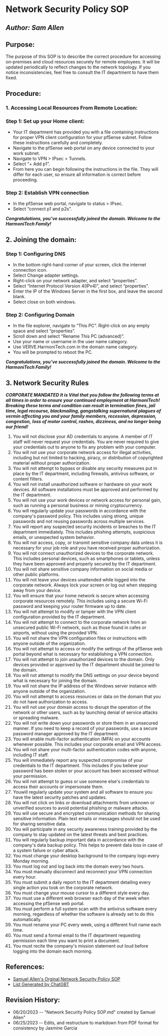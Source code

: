 # Network Security Policy SOP

## _Author: Sam Allen_

## Purpose:
The purpose of this SOP is to describe the correct procedure for accessing on-premises and cloud
resources securely for remote employees. It will be updated periodically to reflect
changes to the network topology. If you notice inconsistencies, feel free to consult the IT
department to have them fixed.

## Procedure:
### 1. **Accessing Local Resources From Remote Location:**
### **Step 1: Set up your Home client:**
- Your IT department has provided you with a file containing
instructions for proper VPN client configuration for your pfSense
subnet. Follow these instructions carefully and completely.
- Navigate to the pfSense web portal on any device connected to
your work subnet.
- Navigate to VPN > IPsec > Tunnels.
- Select “+ Add p1”.
- From here you can begin following the instructions in the
file. They will differ for each user, so ensure all information
is correct before proceeding.
### **Step 2: Establish VPN connection**
- In the pfSense web portal, navigate to status > IPsec.
- Select “connect p1 and p2s”.

_**Congratulations, you’ve successfully joined the domain. Welcome to the HarmoniTech Family!**_

## **2. Joining the domain:**
### **Step 1: Configuring DNS**
- In the bottom right-hand corner of your screen, click the internet
connection icon.
- Select Change adapter settings.
- Right-click on your network adapter, and select “properties”.
- Select “Internet Protocol Version 4(IPv4)”, and select “properties”.
- Enter the IP of the Windows Server in the first box, and leave the
second blank.
- Select close on both windows.
### **Step 2: Configuring Domain**
- In the file explorer, navigate to “This PC”. Right-click on any empty
space and select “properties”.
- Scroll down and select “Rename This PC (advanced)”.
- Use your name or username in the user name category.
- Use VERVE.HarmoniTech.com in the domain name category.
- You will be prompted to reboot the PC.

_**Congratulations, you’ve successfully joined the domain. Welcome to the HarmoniTech Family!**_

## **3. Network Security Rules** 
_**CORPORATE MANDATED**_
_**It is Vital that you follow the following terms at all times in order**_
_**to ensure your continued employment at HarmoniTech!**_
_**Breaking these terms and condition can result in termination**_
_**fines, jail time, legal recourse, blackmailing, gangstalking**_
_**supernatural plagues of vermin affecting you and your**_
_**family members, recession, depression, congestion,**_
_**loss of motor control, rashes, dizziness, and no longer**_
_**being our friend!**_

1. You will not disclose your AD credentials to anyone. A member of IT staff will never
request your credentials. You are never required to give your credentials out to anyone
to fix any problem with your computer.
2. You will not use your corporate network access for illegal activities, including but not
limited to hacking, piracy, or distribution of copyrighted material without proper
authorization.
3. You will not attempt to bypass or disable any security measures put in place by the IT
department, including firewalls, antivirus software, or content filters.
4. You will not install unauthorized software or hardware on your work devices. All software
installations must be approved and performed by the IT department.
5. You will not use your work devices or network access for personal gain, such as running
a personal business or mining cryptocurrency.
6. You will regularly update your passwords in accordance with the company's password
policy. This includes using strong, unique passwords and not reusing passwords across
multiple services.
7. You will report any suspected security incidents or breaches to the IT department
immediately. This includes phishing attempts, suspicious emails, or unexpected system
behavior.
8. You will not access, copy, or transmit sensitive company data unless it is necessary for
your job role and you have received proper authorization.
9. You will not connect unauthorized devices to the corporate network. This includes
personal devices, such as smartphones or tablets, unless they have been approved and
properly secured by the IT department.
10. You will not share sensitive company information on social media or other public
platforms.
11. You will not leave your devices unattended while logged into the corporate network.
Always lock your screen or log out when stepping away from your device.
12. You will ensure that your home network is secure when accessing corporate resources
remotely. This includes using a secure Wi-Fi password and keeping your router firmware
up to date.
13. You will not attempt to modify or tamper with the VPN client configuration provided by
the IT department.
14. You will not attempt to connect to the corporate network from an unsecured public Wi-Fi
network, such as those found in cafes or airports, without using the provided VPN.
15. You will not share the VPN configuration files or instructions with anyone outside of the
organization.
16. You will not attempt to access or modify the settings of the pfSense web portal beyond
what is necessary for establishing a VPN connection.
17. You will not attempt to join unauthorized devices to the domain. Only devices provided or
approved by the IT department should be joined to the domain.
18. You will not attempt to modify the DNS settings on your device beyond what is
necessary for joining the domain.
19. You will not share the IP address of the Windows server instance with anyone outside of
the organization.
20. You will not attempt to access resources or data on the domain that you do not have
authorization to access.
21. You will not use your domain access to disrupt the operation of the network or other
users, such as by launching denial of service attacks or spreading malware.
22. You will not write down your passwords or store them in an unsecured manner. If you
need to keep a record of your passwords, use a secure password manager approved by
the IT department.
23. You will enable multi-factor authentication (MFA) on your accounts whenever possible.
This includes your corporate email and VPN access.
24. You will not share your multi-factor authentication codes with anyone, including IT staff.
25. You will immediately report any suspected compromise of your credentials to the IT
department. This includes if you believe your password has been stolen or your account
has been accessed without your permission.
26. You will not attempt to guess or use someone else's credentials to access their accounts
or impersonate them.
27. Youwill regularly update your system and all software to ensure you have the latest
security patches and updates.
28. You will not click on links or download attachments from unknown or unverified sources
to avoid potential phishing or malware attacks.
29. You will use secure and encrypted communication methods for sharing sensitive
information. Plain text emails or messages should not be used for sharing sensitive data.
30. You will participate in any security awareness training provided by the company to stay
updated on the latest threats and best practices.
31. You will regularly backup important data in accordance with the company's data backup
policy. This helps to prevent data loss in case of a system failure or cyber attack.
32. You must change your desktop background to the company logo every Monday morning.
33. You must log out and log back into the domain every two hours.
34. You must manually disconnect and reconnect your VPN connection every hour.
35. You must submit a daily report to the IT department detailing every single action you
took on the corporate network.
36. You must change your mouse cursor to a different style every day.
37. You must use a different web browser each day of the week when accessing the
pfSense web portal.
38. You must perform a full system scan with the antivirus software every morning,
regardless of whether the software is already set to do this automatically.
39. You must rename your PC every week, using a different fruit name each time.
40. You must send a formal email to the IT department requesting permission each time you
want to print a document.
41. You must recite the company's mission statement out loud before logging into the
domain each morning.
 
## References: 
- [Samuel Allen's Orginal Network Security Policy SOP](https://github.com/TheNightShifters/AcqITTransformation/files/11828307/NSP.pdf)
- [List Generated by ChatGBT](https://chat.openai.com/share/3391b5d6-f23f-442d-8309-1f853a83ad74)

## Revision History:
- 06/20/2023 -- "Network Security Policy SOP.md" created by Samuel Allen" 
- 06/25/2023 -- Edits, and restructure to markdown from PDF format for consistency by Jasmine Garcia 
